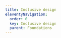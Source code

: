 ```yaml
---
title: Inclusive design
eleventyNavigation:
  order: 0
  key: Inclusive design
  parent: Foundations
---
```

